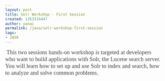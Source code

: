 ```yaml
---
layout: post
title: Solr Workshop - First Session
created: 1353316447
author: yanai
permalink: /java/solr-workshop-first-session
tags:
- JAVA
---
```

<p>&nbsp;<span style="color: rgb(64, 64, 64); font-family: Verdana; font-size: 14pt;">This two sessions hands-on workshop is targeted at developers who want to build applications with Solr, the Lucene search server. You will learn how to set up and use Solr to index and search, how to analyze and solve common problems.</span></p>
<p>&nbsp;</p>
